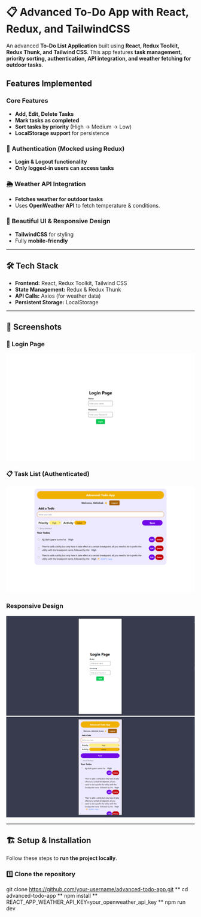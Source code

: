 # 📋 Advanced To-Do App with React, Redux, and TailwindCSS

An advanced **To-Do List Application** built using **React, Redux Toolkit, Redux Thunk, and Tailwind CSS**. This app features **task management, priority sorting, authentication, API integration, and weather fetching for outdoor tasks**.

##  Features Implemented
### **Core Features**
- **Add, Edit, Delete Tasks** 
- **Mark tasks as completed** 
- **Sort tasks by priority** (High → Medium → Low)
- **LocalStorage support** for persistence 

### 🔐 **Authentication (Mocked using Redux)**
- **Login & Logout functionality** 
- **Only logged-in users can access tasks** 

### 🌦 **Weather API Integration**
- **Fetches weather for outdoor tasks**
- Uses **OpenWeather API** to fetch temperature & conditions.

### 🎨 **Beautiful UI & Responsive Design**
- **TailwindCSS** for styling 
- Fully **mobile-friendly** 

---

## 🛠️ **Tech Stack**
- **Frontend:** React, Redux Toolkit, Tailwind CSS
- **State Management:** Redux & Redux Thunk
- **API Calls:** Axios (for weather data)
- **Persistent Storage:** LocalStorage

---

## 📸 **Screenshots**
### 🔑 Login Page
![Login](screenshots/Login.png)

### 📋 Task List (Authenticated)
![Task List](screenshots/Task_list.png)

### Responsive Design
![Responsive](screenshots/ResponsiveLogin.png)
![Responsive2](screenshots/Responsive_Task_list.png)

---

## 🏗️ **Setup & Installation**
Follow these steps to **run the project locally**.

### 1️⃣ **Clone the repository**

git clone https://github.com/your-username/advanced-todo-app.git
** cd advanced-todo-app
** npm install
** REACT_APP_WEATHER_API_KEY=your_openweather_api_key
** npm run dev

